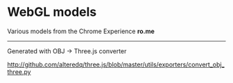 # WebGL models

Various models from the Chrome Experience **ro.me**

--------------------------------------------

Generated with OBJ -> Three.js converter

http://github.com/alteredq/three.js/blob/master/utils/exporters/convert_obj_three.py
